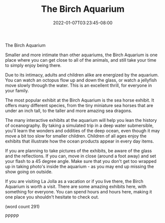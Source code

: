 ﻿---
title: "The Birch Aquarium"
date: 2022-01-07T03:23:45-08:00
description: "La Jolla California Tips for Web Success"
featured_image: "/images/La Jolla California.jpg"
tags: ["La Jolla California"]
---

The Birch Aquarium

Smaller and more intimate than other aquariums, the
Birch Aquarium is one place where you can get close
to all of the animals, and still take your time to
simply enjoy being there.

Due to its intimacy, adults and children alike are
energized by the aquarium.  You can watch an 
octopus flow up and down the glass, or watch a 
jellyfish move slowly through the water.  This is
an excellent thrill, for everyone in your family.

The most popular exhibit at the Birch Aquarium is
the sea horse exhibit.  It offers many different
species, from the tiny miniature sea horses that
are under an inch tall, to the taller and more
amazing sea dragons.

The many interactive exhibits at the aquarium will
help you lean the history of oceanography.  By 
taking a simulated trip in a deep water submersible,
you'll learn the wonders and oddities of the deep
ocean, even though it may move a bit too slow for
smaller children.  Children of all ages enjoy 
the exhibits that illustrate how the ocean products
appear in every day items.

If you are planning to take pictures of the exhibits,
be aware of the glass and the reflections.  If you
can, move in close (around a foot away) and set
your flash to a 45 degree angle.  Make sure that
you don't get too wrapped up in taking photo's 
inside the aquarium - as you may end up missing 
the show going on outside.

If you are visiting La Jolla as a vacation or if
you live there, the Birch Aquarium is worth a 
visit.  There are some amazing exhibits here, with
something for everyone.  You can spend hours and
hours here, making it one place you shouldn't
hesitate to check out.

(word count 291)

PPPPP
